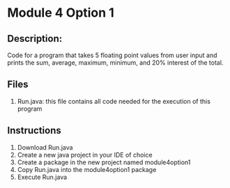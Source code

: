 # Module 4 Option 1

## Description: 
  Code for a program that takes 5 floating point values from user input and prints the sum, average, maximum, minimum, and 20% interest of the total.
## Files
1. Run.java: this file contains all code needed for the execution of this program
## Instructions
1. Download Run.java
2. Create a new java project in your IDE of choice
3. Create a package in the new project named module4option1
4. Copy Run.java into the module4option1 package
5. Execute Run.java

